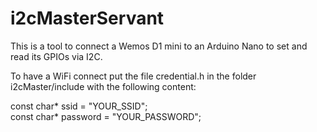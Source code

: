# i2cMasterServant

This is a tool to connect a Wemos D1 mini to an Arduino Nano to set and read its GPIOs via I2C.

To have a WiFi connect put the file credential.h in the folder i2cMaster/include with the following content:

const char* ssid = "YOUR_SSID"; <br>
const char* password = "YOUR_PASSWORD"; <br>

